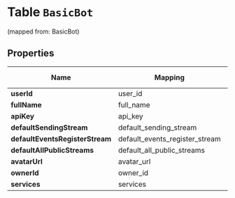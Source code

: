 
# Table `BasicBot` 
(mapped from: BasicBot)

## Properties
Name | Mapping | SQL Type | Default | Type | Description | Notes
---- | ------- | -------- | ------- | ---- | ----------- | -----
**userId** | user_id | blob |  | [**kotlin.Any**](.md) |  |  [optional]
**fullName** | full_name | blob |  | [**kotlin.Any**](.md) |  |  [optional]
**apiKey** | api_key | blob |  | [**kotlin.Any**](.md) |  |  [optional]
**defaultSendingStream** | default_sending_stream | blob |  | [**kotlin.Any**](.md) |  |  [optional]
**defaultEventsRegisterStream** | default_events_register_stream | blob |  | [**kotlin.Any**](.md) |  |  [optional]
**defaultAllPublicStreams** | default_all_public_streams | blob |  | [**kotlin.Any**](.md) |  |  [optional]
**avatarUrl** | avatar_url | blob |  | [**kotlin.Any**](.md) |  |  [optional]
**ownerId** | owner_id | blob |  | [**kotlin.Any**](.md) |  |  [optional]
**services** | services | blob |  | [**kotlin.Any**](.md) |  |  [optional]











